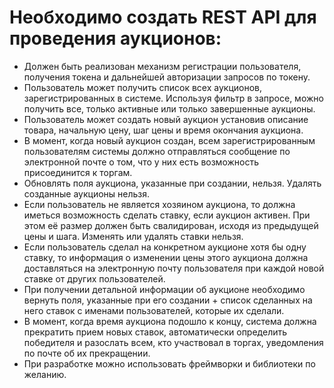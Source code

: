 # Необходимо создать REST API для проведения аукционов:

- Должен быть реализован механизм регистрации пользователя, получения токена и дальнейшей авторизации запросов по токену.
- Пользователь может получить список всех аукционов, зарегистрированных в системе. Используя фильтр в запросе, можно получить все, только активные или только завершенные аукционы.
- Пользователь может создать новый аукцион установив описание товара, начальную цену, шаг цены и время окончания аукциона.
- В момент, когда новый аукцион создан, всем зарегистрированным пользователям системы должно отправляться сообщение по электронной почте о том, что у них есть возможность присоединится к торгам.
- Обновлять поля аукциона, указанные при создании, нельзя. Удалять созданные аукционы нельзя.
- Если пользователь не является хозяином аукциона, то должна иметься возможность сделать ставку, если аукцион активен. При этом её размер должен быть свалидирован, исходя из предыдущей цены и шага. Изменять или удалять ставки нельзя.
- Если пользователь сделал на конкретном аукционе хотя бы одну ставку, то информация о изменении цены этого аукциона должна доставляться на электронную почту пользователя при каждой новой ставке от других пользователей.
- При получении детальной информации об аукционе необходимо вернуть поля, указанные при его создании + список сделанных на него ставок с именами пользователей, которые их сделали.
- В момент, когда время аукциона подошло к концу, система должна прекратить прием новых ставок, автоматически определить победителя и разослать всем, кто участвовал в торгах, уведомления по почте об их прекращении.
- При разработке можно использовать фреймворки и библиотеки по желанию.